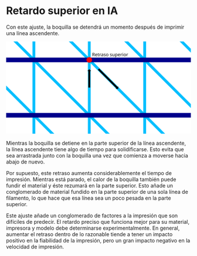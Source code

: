 Retardo superior en IA
====
Con este ajuste, la boquilla se detendrá un momento después de imprimir una línea ascendente.

![Lugar donde la boquilla se detendrá](../images/wireframe_top_delay.svg)

Mientras la boquilla se detiene en la parte superior de la línea ascendente, la línea ascendente tiene algo de tiempo para solidificarse. Esto evita que sea arrastrada junto con la boquilla una vez que comienza a moverse hacia abajo de nuevo.

Por supuesto, este retraso aumenta considerablemente el tiempo de impresión. Mientras está parado, el calor de la boquilla también puede fundir el material y éste rezumará en la parte superior. Esto añade un conglomerado de material fundido en la parte superior de una sola línea de filamento, lo que hace que esa línea sea un poco pesada en la parte superior.

Este ajuste añade un conglomerado de factores a la impresión que son difíciles de predecir. El retardo preciso que funciona mejor para su material, impresora y modelo debe determinarse experimentalmente. En general, aumentar el retraso dentro de lo razonable tiende a tener un impacto positivo en la fiabilidad de la impresión, pero un gran impacto negativo en la velocidad de impresión.